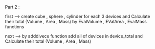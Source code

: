 Part 2 : 

first --> create cube , sphere , cylinder for each 3 devices and Calculate their total (Volume , Area , Mass) by EvalVolume , EValArea , EvalMass functions

next --> by adddivece function add all of devices in device_total and Calculate their total (Volume , Area , Mass)

